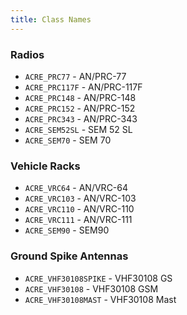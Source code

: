 ```yaml
---
title: Class Names
---
```


### Radios

- `ACRE_PRC77` - AN/PRC-77
- `ACRE_PRC117F` - AN/PRC-117F
- `ACRE_PRC148` - AN/PRC-148
- `ACRE_PRC152` - AN/PRC-152
- `ACRE_PRC343` - AN/PRC-343
- `ACRE_SEM52SL` - SEM 52 SL
- `ACRE_SEM70` - SEM 70

### Vehicle Racks

- `ACRE_VRC64` - AN/VRC-64
- `ACRE_VRC103` - AN/VRC-103
- `ACRE_VRC110` - AN/VRC-110
- `ACRE_VRC111` - AN/VRC-111
- `ACRE_SEM90` - SEM90

### Ground Spike Antennas

- `ACRE_VHF30108SPIKE` - VHF30108 GS
- `ACRE_VHF30108` - VHF30108 GSM
- `ACRE_VHF30108MAST` - VHF30108 Mast
